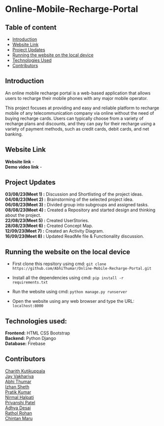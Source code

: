 # Online-Mobile-Recharge-Portal

## Table of content

* [Introduction](https://github.com/AbhiThumar/Online-Mobile-Recharge-Portal#introduction)
* [Website Link](https://github.com/AbhiThumar/Online-Mobile-Recharge-Portal#Website-link)
* [Project Updates](https://github.com/AbhiThumar/Online-Mobile-Recharge-Portal#project-updates)
* [Running the website on the local device](https://gitub.com/AbhiThumar/Online-Mobile-Recharge-Portal#Running-the-website-on-the-local-device)
* [Technologies Used](https://gitub.com/AbhiThumar/Online-Mobile-Recharge-Portal#Technologies-used)
* [Contributors](https://github.com/AbhiThumar/Online-Mobile-Recharge-Portal#contributors)
  
## Introduction

An online mobile recharge portal is a web-based application that allows users to recharge their mobile phones with any major mobile operator.

This project focuses at providing and easy and reliable platform to recharge mobile of any telecommunication company via online without the need of buying recharge cards. Users can typically choose from a variety of recharge plans and discounts, and they can pay for their recharge using a variety of payment methods, such as credit cards, debit cards, and net banking.

## Website Link
  **Website link** -  
  **Demo video link** -
  
## Project Updates

**03/08/23(Meet 1) :** Discussion and Shortlisting of the project ideas.  
**04/08/23(Meet 2) :** Brainstorming of the selected project idea.   
**06/08/23(Meet 3) :** Divided group into subgroups and assigned tasks.   
**08/08/23(Meet 4) :** Created a Repository and started design and thinking about the project.   
**22/08/23(Meet 5) :** Created UserStories.   
**28/08/23(Meet 6) :** Created Concept Map.  
**12/09/23(Meet 7) :** Created an Activity Diagram.  
**16/09/23(Meet 8) :** Updated ReadMe file & Functionality discussion.  

## Running the website on the local device

* First clone this repsitory using cmd: ``` git clone https://github.com/AbhiThumar/Online-Mobile-Recharge-Portal.git ```

* Install all the dependencies using cmd: ``` pip install -r requirements.txt ``` 

* Run the website using cmd: ```python manage.py runserver ```

* Open the website using any web browser and type the URL: ``` localhost:8000 ```

## Technologies used:

**Frontend:** HTML CSS Bootstrap  
**Backend:** Python Django  
**Database:** Firebase  

## Contributors

[Charith Kutikuppala](https://github.com/itsmeck24)   
[Jay Vakhariya](https://github.com/Vakhariya)   
[Abhi Thumar](https://github.com/AbhiThumar)     
[Izhan Sheth](https://github.com/Izhan-Sheth)  
[Pratik Kumar](https://github.com/Pratik1114)  
[Nirmal Halpati](https://github.com/38nirmal)    
[Priyanshi Patel](https://github.com/Priyanshi-1301)    
[Adhya Desai](https://github.com/adhyadesai)    
[Rathol Rohan](https://github.com/202101098)     
[Chintan Maru](https://github.com/chin22maru) 


